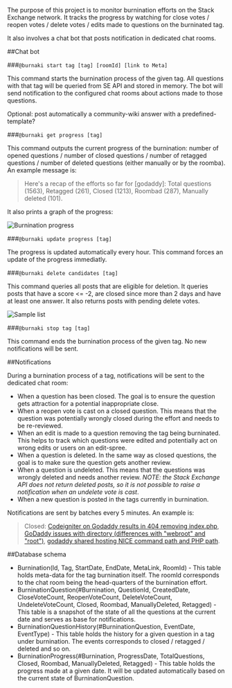The purpose of this project is to monitor burnination efforts on the Stack Exchange network. It tracks the progress by watching for close votes / reopen votes / delete votes / edits made to questions on the burninated tag.

It also involves a chat bot that posts notification in dedicated chat rooms.

##Chat bot

###`@burnaki start tag [tag] [roomId] [link to Meta]`

This command starts the burnination process of the given tag. All questions with that tag will be queried from SE API and stored in memory. The bot will send notification to the configured chat rooms about actions made to those questions.

Optional: post automatically a community-wiki answer with a predefined-template?

###`@burnaki get progress [tag]`

This command outputs the current progress of the burnination: number of opened questions / number of closed questions / number of retagged questions / number of deleted questions (either manually or by the roomba). An example message is:

> Here's a recap of the efforts so far for [godaddy]: Total questions (1563), Retagged (261), Closed (1213), Roombad (287), Manually deleted (101).

It also prints a graph of the progress:

![Burnination progress](http://i.stack.imgur.com/O3TPr.png)

###`@burnaki update progress [tag]`

The progress is updated automatically every hour. This command forces an update of the progress immediatly.

###`@burnaki delete candidates [tag]`

This command queries all posts that are eligible for deletion. It queries posts that have a score <= -2, are closed since more than 2 days and have at least one answer. It also returns posts with pending delete votes.

![Sample list](http://i.stack.imgur.com/dUlb8.png)

###`@burnaki stop tag [tag]`

This command ends the burnination process of the given tag. No new notifications will be sent.

##Notifications

During a burnination process of a tag, notifications will be sent to the dedicated chat room:

 - When a question has been closed. The goal is to ensure the question gets attraction for a potential inappropriate close.
 - When a reopen vote is cast on a closed question. This means that the question was potentially wrongly closed during the effort and needs to be re-reviewed.
 - When an edit is made to a question removing the tag being burninated. This helps to track which questions were edited and potentially act on wrong edits or users on an edit-spree.
 - When a question is deleted. In the same way as closed questions, the goal is to make sure the question gets another review.
 - When a question is undeleted. This means that the questions was wrongly deleted and needs another review. _NOTE: the Stack Exchange API does not return deleted posts, so it is not possible to raise a notification when an undelete vote is cast_.
 - When a new question is posted in the tags currently in burnination.

Notifications are sent by batches every 5 minutes. An example is:

> Closed: [Codeigniter on Godaddy results in 404 removing index.php](http://stackoverflow.com/q/20163488), [GoDaddy issues with directory (differences with "webroot" and "root")](http://stackoverflow.com/q/20528283), [godaddy shared hosting NICE command path and PHP path](http://stackoverflow.com/q/19869437). 

##Database schema

 - Burnination(Id, Tag, StartDate, EndDate, MetaLink, RoomId) - This table holds meta-data for the tag burnination itself. The roomId corresponds to the chat room being the head-quarters of the burnination effort.
 - BurninationQuestion(#Burnination, QuestionId, CreatedDate, CloseVoteCount, ReopenVoteCount, DeleteVoteCount, UndeleteVoteCount, Closed, Roombad, ManuallyDeleted, Retagged) - This table is a snapshot of the state of all the questions at the current date and serves as base for notifications.
 - BurninationQuestionHistory(#BurninationQuestion, EventDate, EventType) - This table holds the history for a given question in a tag under burnination. The events corresponds to closed / retagged / deleted and so on.
 - BurninationProgress(#Burnination, ProgressDate, TotalQuestions, Closed, Roombad, ManuallyDeleted, Retagged) - This table holds the progress made at a given date. It will be updated automatically based on the current state of BurninationQuestion.
